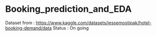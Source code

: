 # Booking_prediction_and_EDA
Dataset from : https://www.kaggle.com/datasets/jessemostipak/hotel-booking-demand/data
Status : On going
